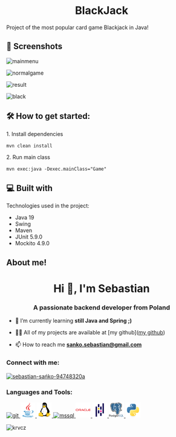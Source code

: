 <h1 align="center" id="title">BlackJack</h1>

<p id="description">Project of the most popular card game Blackjack in Java!</p>

<h2>🚀 Screenshots</h2>

![mainmenu](https://user-images.githubusercontent.com/74314536/204163032-e164873e-e109-4250-a6cb-30475fa2ff81.PNG)

![normalgame](https://user-images.githubusercontent.com/74314536/204163034-3ac7a08e-5f70-4014-b8e7-d93b83a29432.PNG)

![result](https://user-images.githubusercontent.com/74314536/204163043-242b106c-4342-48ce-a802-0b36560a7d0e.PNG)

![black](https://user-images.githubusercontent.com/74314536/204163046-5467ea43-42ca-43fb-9f64-20039cb3b50a.PNG)

<h2>🛠️ How to get started:</h2>

<p>1. Install dependencies</p>

```
mvn clean install
```

<p>2. Run main class</p>

```
mvn exec:java -Dexec.mainClass="Game"
```

  
  
<h2>💻 Built with</h2>

Technologies used in the project:

*   Java 19
*   Swing
*   Maven 
*   JUnit  5.9.0
*   Mockito 4.9.0

<h2>About me!</h2>
<h1 align="center">Hi 👋, I'm Sebastian</h1>
<h3 align="center">A passionate backend developer from Poland</h3>

- 🌱 I’m currently learning **still Java and Spring ;)**

- 👨‍💻 All of my projects are available at [my github]([my github](https://github.com/krvcz?tab=repositories))

- 📫 How to reach me **sanko.sebastian@gmail.com**

<h3 align="left">Connect with me:</h3>
<p align="left">
<a href="https://linkedin.com/in/sebastian-sańko-94748320a" target="blank"><img align="center" src="https://raw.githubusercontent.com/rahuldkjain/github-profile-readme-generator/master/src/images/icons/Social/linked-in-alt.svg" alt="sebastian-sańko-94748320a" height="30" width="40" /></a>
</p>

<h3 align="left">Languages and Tools:</h3>
<p align="left"> <a href="https://git-scm.com/" target="_blank" rel="noreferrer"> <img src="https://www.vectorlogo.zone/logos/git-scm/git-scm-icon.svg" alt="git" width="40" height="40"/> </a> <a href="https://www.java.com" target="_blank" rel="noreferrer"> <img src="https://raw.githubusercontent.com/devicons/devicon/master/icons/java/java-original.svg" alt="java" width="40" height="40"/> </a> <a href="https://www.linux.org/" target="_blank" rel="noreferrer"> <img src="https://raw.githubusercontent.com/devicons/devicon/master/icons/linux/linux-original.svg" alt="linux" width="40" height="40"/> </a> <a href="https://www.microsoft.com/en-us/sql-server" target="_blank" rel="noreferrer"> <img src="https://www.svgrepo.com/show/303229/microsoft-sql-server-logo.svg" alt="mssql" width="40" height="40"/> </a> <a href="https://www.oracle.com/" target="_blank" rel="noreferrer"> <img src="https://raw.githubusercontent.com/devicons/devicon/master/icons/oracle/oracle-original.svg" alt="oracle" width="40" height="40"/> </a> <a href="https://pandas.pydata.org/" target="_blank" rel="noreferrer"> <img src="https://raw.githubusercontent.com/devicons/devicon/2ae2a900d2f041da66e950e4d48052658d850630/icons/pandas/pandas-original.svg" alt="pandas" width="40" height="40"/> </a> <a href="https://www.postgresql.org" target="_blank" rel="noreferrer"> <img src="https://raw.githubusercontent.com/devicons/devicon/master/icons/postgresql/postgresql-original-wordmark.svg" alt="postgresql" width="40" height="40"/> </a> <a href="https://www.python.org" target="_blank" rel="noreferrer"> <img src="https://raw.githubusercontent.com/devicons/devicon/master/icons/python/python-original.svg" alt="python" width="40" height="40"/> </a> </p>

<p><img align="center" src="https://github-readme-stats.vercel.app/api/top-langs?username=krvcz&show_icons=true&locale=en&layout=compact" alt="krvcz" /></p>
